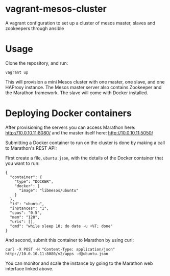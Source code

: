 vagrant-mesos-cluster
=====================

A vagrant configuration to set up a cluster of mesos master, slaves and zookeepers through ansible

# Usage

Clone the repository, and run:

```
vagrant up
```

This will provision a mini Mesos cluster with one master, one slave, and one
HAProxy instance.  The Mesos master server also contains Zookeeper and the
Marathon framework. The slave will come with Docker installed. 


# Deploying Docker containers

After provisioning the servers you can access Marathon here:
http://10.0.10.11:8080/ and the master itself here: http://10.0.10.11:5050/

Submitting a Docker container to run on the cluster is done by making a call to
Marathon's REST API:

First create a file, `ubuntu.json`, with the details of the Docker container that you want to run:

```
{
  "container": {
    "type": "DOCKER",
    "docker": {
      "image": "libmesos/ubuntu"
    }
  },
  "id": "ubuntu",
  "instances": "1",
  "cpus": "0.5",
  "mem": "128",
  "uris": [],
  "cmd": "while sleep 10; do date -u +%T; done"
}
```

And second, submit this container to Marathon by using curl:

```
curl -X POST -H "Content-Type: application/json" http://10.0.10.11:8080/v2/apps -d@ubuntu.json
```

You can monitor and scale the instance by going to the Marathon web interface linked above. 
